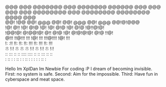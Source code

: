 @@@  @@@  @@@@@@@   @@@       @@@@@@@    @@@@@@   @@@  @@@  
@@@  @@@  @@@@@@@@  @@@       @@@@@@@@  @@@@@@@@  @@@@ @@@  
@@!  !@@  @@!  @@@  @@!       @@!  @@@  @@!  @@@  @@!@!@@@  
!@!  @!!  !@!  @!@  !@!       !@!  @!@  !@!  @!@  !@!!@!@!  
 !@@!@!   @!@@!@!   @!!       @!@  !@!  @!@!@!@!  @!@ !!@!  
  @!!!    !!@!!!    !!!       !@!  !!!  !!!@!!!!  !@!  !!!  
 !: :!!   !!:       !!:       !!:  !!!  !!:  !!!  !!:  !!!  
:!:  !:!  :!:        :!:      :!:  !:!  :!:  !:!  :!:  !:!  
 ::  :::   ::        :: ::::   :::: ::  ::   :::   ::   ::  
 :   ::    :        : :: : :  :: :  :    :   : :  ::    :   

Hello Im XplDan
Im Newbie For coding :P
I dream of becoming invisible.
First: no system is safe.
Second: Aim for the impossible. 
Third: Have fun in cyberspace and meat space.
